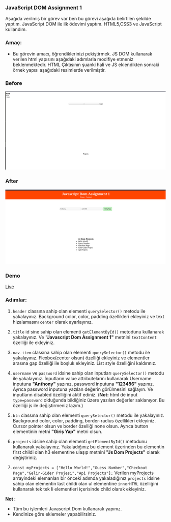 ### JavaScript DOM Assignment 1

Aşağıda verilmiş bir görev var ben bu görevi aşağıda belirtilen şekilde yaptım. JavaScript DOM ile ilk ödevimi yaptım.
HTML5,CSS3 ve JavaScript kullandım.

### Amaç:

- Bu görevin amacı, öğrendiklerinizi pekiştirmek. JS DOM kullanarak verilen html yapısını aşağıdaki adımlarla modifiye etmeniz beklenmektedir. HTML Çıktısının şuanki hali ve JS eklendikten sonraki örnek yapısı aşağıdaki resimlerde verilmiştir.

### Before
![Before](./before.png)
### After
![After](./after.png)

### Demo

[Live](https://anthonyins.github.io/js-dom-ass1/)

### Adımlar:


1. `header` classına sahip olan elementi `querySelector()` metodu ile yakalayınız. Background color, color, padding özellikleri ekleyiniz ve text hizalamasını `center` olarak ayarlayınız.

2. `title` id sine sahip olan elementi `getElementById()` metodunu kullanarak yakalayınız. Ve **"Javascript Dom Assignment 1"** metnini `textContent` özelliği ile ekleyiniz. 
 
3. `nav-item` classına sahip olan elementi `querySelector()` metodu ile yakalayınız. Flexbox(center olsun) özelliği ekleyiniz ve elementler arasına gap özelliği ile boşluk ekleyiniz. List style özelliğini kaldırınız.

4. `username` ve `password` idsine sahip olan inputları `querySelector()` metodu ile yakalayınız. İnputların value attributelarını kullanarak Username inputuna **"Anthony"** yazınız, password inputuna **"123456"** yazınız. Ayrıca password inputuna yazılan değerin görülmesini sağlayın. Ve inputların disabled özelliğini aktif ediniz. (**Not:** html de input `type=password`  olduğunda bildiğiniz üzere yazılan değerler saklanıyor. Bu özelliği js ile değiştirmeniz lazım.)

5. `btn` classına sahip olan elementi `querySelector()` metodu ile yakalayınız. Background color, color, padding, border-radius özellikleri ekleyiniz. Cursor pointer olsun ve border özelliği none olsun. Ayrıca button elementinin metni **"Giriş Yap"** metni olsun.

6. `projects` idsine sahip olan elementi `getElementById()` metodunu kullanarak yakalayınız. Yakaladığınız bu element üzerinden bu elementin first childi olan h3 elementine ulaşıp metnini **"Js Dom Projects"** olarak değiştiriniz.

7. `const myProjects = ["Hello World!","Guess Number","Checkout Page","Gelir-Gider Projesi","Api Projects"];`
Verilen myProjects arrayindeki elemanları bir önceki adımda yakaladığınız `projects` idsine sahip olan elementin last childi olan ul elementine `innerHTML` özelliğini kullanarak tek tek li elementleri içerisinde child olarak ekleyiniz.


**Not :** 
- Tüm bu işlemleri Javascript Dom kullanarak yapınız.
- Kendinize göre eklemeler yapabilirsiniz.

